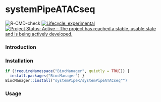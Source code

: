 # systemPipeATACseq

<!-- badges: start -->
![R-CMD-check](https://github.com/systemPipeR/systemPipeATACseq/workflows/R-CMD-check/badge.svg)
[![Lifecycle: experimental](https://img.shields.io/badge/lifecycle-experimental-orange.svg)](https://www.tidyverse.org/lifecycle/#experimental)
[![Project Status: Active – The project has reached a stable, usable state and is being actively developed.](https://www.repostatus.org/badges/latest/active.svg)](https://www.repostatus.org/#active)
<!-- badges: end -->

### Introduction

### Installation
```r
if (!requireNamespace("BiocManager", quietly = TRUE)) {
  install.packages("BiocManager") }
BiocManager::install("systemPipeR/systemPipeATACseq"")
```

### Usage
